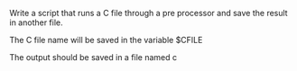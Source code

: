 Write a script that runs a C file through a pre processor and save the result in another file.

The C file name will be saved in the variable $CFILE

The output should be saved in a file named c
